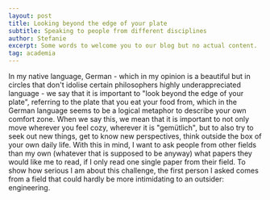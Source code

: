 ```yaml
---
layout: post
title: Looking beyond the edge of your plate
subtitle: Speaking to people from different disciplines
author: Stefanie
excerpt: Some words to welcome you to our blog but no actual content. 
tag: academia
---
```


In my native language, German - which in my opinion is a beautiful but in circles that don't idolise certain philosophers highly underappreciated language - we say that it is important to "look beyond the edge of your plate", referring to the plate that you eat your food from, which in the German language seems to be a logical metaphor to describe your own comfort zone. When we say this, we mean that it is important to not only move wherever you feel cozy, wherever it is "gemütlich", but to also try to seek out new things, get to know new perspectives, think outside the box of your own daily life. With this in mind, I want to ask people from other fields than my own (whatever that is supposed to be anyway) what papers they would like me to read, if I only read one single paper from their field. To show how serious I am about this challenge, the first person I asked comes from a field that could hardly be more intimidating to an outsider: engineering.
